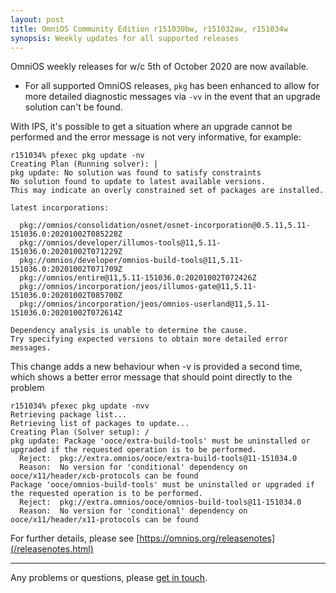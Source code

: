 ```yaml
---
layout: post
title: OmniOS Community Edition r151030bw, r151032aw, r151034w
synopsis: Weekly updates for all supported releases
---
```

OmniOS weekly releases for w/c 5th of October 2020 are now available.

* For all supported OmniOS releases, `pkg` has been enhanced to allow
  for more detailed diagnostic messages via `-vv` in the event that
  an upgrade solution can't be found.

With IPS, it's possible to get a situation where an upgrade cannot
be performed and the error message is not very informative, for example:

```
r151034% pfexec pkg update -nv
Creating Plan (Running solver): |
pkg update: No solution was found to satisfy constraints
No solution found to update to latest available versions.
This may indicate an overly constrained set of packages are installed.

latest incorporations:

  pkg://omnios/consolidation/osnet/osnet-incorporation@0.5.11,5.11-151036.0:20201002T085228Z
  pkg://omnios/developer/illumos-tools@11,5.11-151036.0:20201002T071229Z
  pkg://omnios/developer/omnios-build-tools@11,5.11-151036.0:20201002T071709Z
  pkg://omnios/entire@11,5.11-151036.0:20201002T072426Z
  pkg://omnios/incorporation/jeos/illumos-gate@11,5.11-151036.0:20201002T085700Z
  pkg://omnios/incorporation/jeos/omnios-userland@11,5.11-151036.0:20201002T072614Z

Dependency analysis is unable to determine the cause.
Try specifying expected versions to obtain more detailed error messages.
```

This change adds a new behaviour when -v is provided a second time,
which shows a better error message that should point directly to the problem

```
r151034% pfexec pkg update -nvv
Retrieving package list...
Retrieving list of packages to update...
Creating Plan (Solver setup): /
pkg update: Package 'ooce/extra-build-tools' must be uninstalled or upgraded if the requested operation is to be performed.
  Reject:  pkg://extra.omnios/ooce/extra-build-tools@11-151034.0
  Reason:  No version for 'conditional' dependency on ooce/x11/header/xcb-protocols can be found
Package 'ooce/omnios-build-tools' must be uninstalled or upgraded if the requested operation is to be performed.
  Reject:  pkg://extra.omnios/ooce/omnios-build-tools@11-151034.0
  Reason:  No version for 'conditional' dependency on ooce/x11/header/x11-protocols can be found
```

For further details, please see
[https://omnios.org/releasenotes](/releasenotes.html)

---

Any problems or questions, please [get in touch](/about/contact.html).

